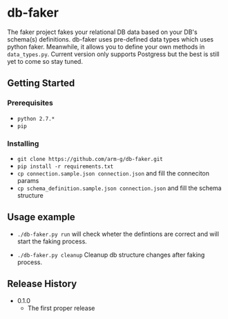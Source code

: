 # db-faker

The faker project fakes your relational DB data based on your DB's schema(s) definitions.
db-faker uses pre-defined data types which uses python faker. Meanwhile, it allows you to define your own methods in ```data_types.py```.
Current version only supports Postgress but the best is still yet to come so stay tuned.

## Getting Started

### Prerequisites

* ```python 2.7.*```
* ```pip```

### Installing

* ```git clone https://github.com/arm-g/db-faker.git```
* ```pip install -r requirements.txt```
* ```cp connection.sample.json connection.json``` and fill the conneciton params
* ```cp schema_definition.sample.json connection.json``` and fill the schema structure

## Usage example

* ```./db-faker.py run``` will check wheter the defintions are correct and will start the faking process.

* ```./db-faker.py cleanup``` Cleanup db structure changes after faking process.

## Release History
* 0.1.0
    * The first proper release

